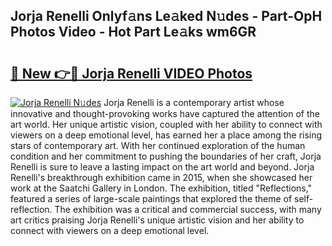 ## Jorja Renelli Onlyf𝚊ns Le𝚊ked N𝚞des - Part-OpH Photos Video - Hot Part Le𝚊ks wm6GR

# <h2><a href="http://ab67613.deff.icu/?id=Jorja+Renelli">🔗 New 👉🔴 Jorja Renelli VIDEO Photos</a></h2>

[![Jorja Renelli N𝚞des](https://i.imgur.com/rIISA9y.gif)](http://ab67613.deff.icu/?id=Jorja+Renelli)
Jorja Renelli is a contemporary artist whose innovative and thought-provoking works have captured the attention of the art world. Her unique artistic vision, coupled with her ability to connect with viewers on a deep emotional level, has earned her a place among the rising stars of contemporary art. With her continued exploration of the human condition and her commitment to pushing the boundaries of her craft, Jorja Renelli is sure to leave a lasting impact on the art world and beyond. Jorja Renelli's breakthrough exhibition came in 2015, when she showcased her work at the Saatchi Gallery in London. The exhibition, titled "Reflections," featured a series of large-scale paintings that explored the theme of self-reflection. The exhibition was a critical and commercial success, with many art critics praising Jorja Renelli's unique artistic vision and her ability to connect with viewers on a deep emotional level.
